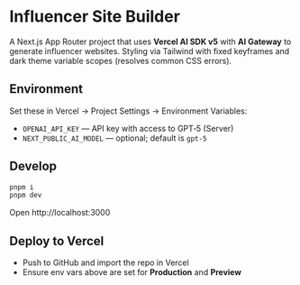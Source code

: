 # Influencer Site Builder

A Next.js App Router project that uses **Vercel AI SDK v5** with **AI Gateway** to generate influencer websites.
Styling via Tailwind with fixed keyframes and dark theme variable scopes (resolves common CSS errors).

## Environment

Set these in Vercel → Project Settings → Environment Variables:

- `OPENAI_API_KEY` — API key with access to GPT‑5 (Server)
- `NEXT_PUBLIC_AI_MODEL` — optional; default is `gpt-5`

## Develop

```bash
pnpm i
pnpm dev
```

Open http://localhost:3000

## Deploy to Vercel

- Push to GitHub and import the repo in Vercel
- Ensure env vars above are set for **Production** and **Preview**
